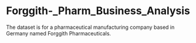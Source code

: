 # Forggith-_Pharm_Business_Analysis
 The dataset is for a pharmaceutical manufacturing company based in Germany named Forggith Pharmaceuticals. 
